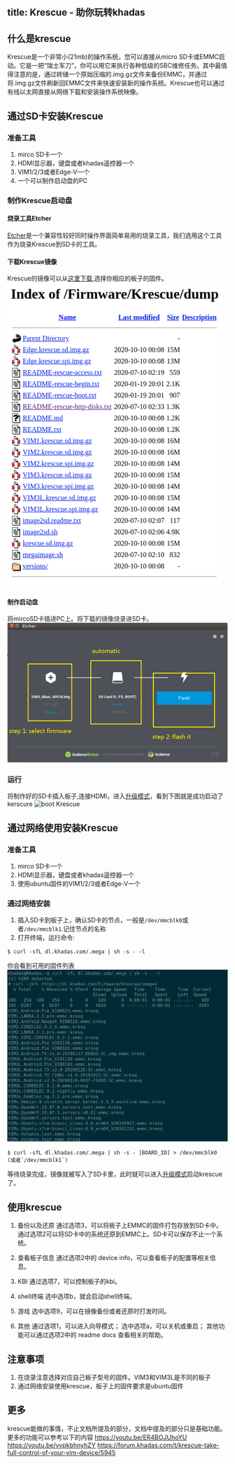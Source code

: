 title: Krescue - 助你玩转khadas
---

## 什么是krescue

Krescue是一个非常小(21mb)的操作系统，您可以直接从micro SD卡或EMMC启动。它是一把“瑞士军刀”，你可以用它来执行各种低级的SBC维修任务。其中最值得注意的是，通过转储一个原始压缩的.img.gz文件来备份EMMC，并通过将.img.gz文件刷新回EMMC文件来快速安装新的操作系统。Krescue也可以通过有线以太网直接从网络下载和安装操作系统映像。

## 通过SD卡安装Krescue

### 准备工具
1. mirco SD卡一个
2. HDMI显示器，键盘或者khadas遥控器一个
3. VIM1/2/3或者Edge-V一个
4. 一个可以制作启动盘的PC

### 制作Krescue启动盘
#### 烧录工具Etcher
[Etcher](https://www.balena.io/etcher/)是一个兼容性较好同时操作界面简单易用的烧录工具，我们选用这个工具作为烧录Krescue到SD卡的工具。

#### 下载Krescue镜像
Krescue的镜像可以从[这里下载](/zh-cn/Firmware/Krescue/dump/),选择你相应的板子的固件。
![Kerscure_downloads](/images/vim1/Krescue_downloads.png)

#### 制作启动盘
将mircoSD卡插进PC上。将下载的镜像烧录进SD卡。
![Make_Krescue](/images/vim1/HowtoUseEtcher.png)


### 运行
将制作好的SD卡插入板子,连接HDMI，进入[升级模式](/zh-cn/vim3/HowtoBootIntoUpgradeMode.html)，看到下图就是成功启动了kerscure
![boot Krescue](/images/vim1/krescue_boot.jpg)

## 通过网络使用安装Krescue

### 准备工具
1. mirco SD卡一个
2. HDMI显示器，键盘或者khadas遥控器一个
3. 使用ubuntu固件的VIM1/2/3或者Edge-V一个

### 通过网络安装
1. 插入SD卡到板子上，确认SD卡的节点，一般是`/dev/mmcblk0`或者`/dev/mmcblk1`.记住节点的名称
2. 打开终端，运行命令:
```
$ curl -sfL dl.khadas.com/.mega | sh -s - -l
```
你会看到可用的固件列表
![krescue firmware list](/images/vim1/krescue_list.png)
```
$ curl -sfL dl.khadas.com/.mega | sh -s - [BOARD_ID] > /dev/mmcblk0 (或者`/dev/mmcblk1`)
```
等待烧录完成，镜像就被写入了SD卡里，此时就可以进入[升级模式](/zh-cn/vim3/HowtoBootIntoUpgradeMode.html)启动krescue了。

## 使用krescue

1. 备份以及还原
通过选项3，可以将板子上EMMC的固件打包存放到SD卡中。通过选项2可以将SD卡中的系统还原到EMMC上。SD卡可以保存不止一个系统。

2. 查看板子信息
通过选项2中的 device info，可以查看板子的配置等相关信息。

3. KBI
通过选项7，可以控制板子的kbi。

4. shell终端
选中选项b，就会启动shell终端。

5. 游戏
选中选项9，可以在镜像备份或者还原时打发时间。

6. 其他
通过选项1，可以进入向导模式；
选中选项a，可以关机或重启；
其他功能可以通过选项2中的 readme docs 查看相关的帮助。

## 注意事项

1. 在烧录注意选择对应自己板子型号的固件。VIM3和VIM3L是不同的板子
2. 通过网络安装使用krescue，板子上的固件要求是ubuntu固件

## 更多 

krescue能做的事情，不止文档所提及的部分，文档中提及的部分只是基础功能。更多的功能可以参考以下的内容
https://youtu.be/ER4BOJUhoYU
https://youtu.be/vvpkbhnyhZY
https://forum.khadas.com/t/krescue-take-full-control-of-your-vim-device/5945
